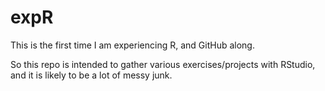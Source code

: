 # expR

This is the first time I am experiencing R, and GitHub along.

So this repo is intended to gather various exercises/projects with RStudio, and 
it is likely to be a lot of messy junk.